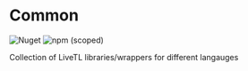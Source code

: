 # Common

![Nuget](https://img.shields.io/nuget/v/LiveTL.Common.Lib)
![npm (scoped)](https://img.shields.io/npm/v/@livetl/api-wrapper)

Collection of LiveTL libraries/wrappers for different langauges
